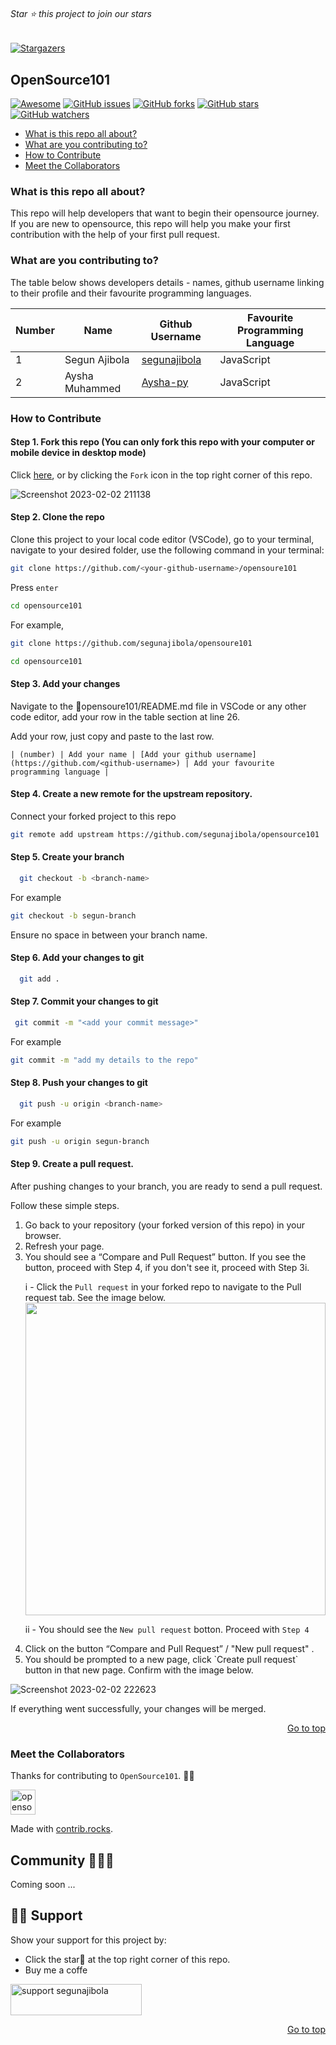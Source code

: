 ﻿<div id="top"></div>

<h6>Star ⭐ this project to join our stars</h6>

[![Stargazers](https://git-lister.onrender.com/api/stars/segunajibola/opensource101?limit=100)](https://github.com/segunajibola/OpenSource101)

<h2>OpenSource101</h2>

[![Awesome](https://cdn.rawgit.com/sindresorhus/awesome/d7305f38d29fed78fa85652e3a63e154dd8e8829/media/badge.svg)](https://github.com/sindresorhus/awesome)
[![GitHub issues](https://img.shields.io/github/issues/segunajibola/opensource101?style=plastic)](https://github.com/segunajibola/opensource101/issues)
[![GitHub forks](https://img.shields.io/github/forks/segunajibola/opensource101?style=plastic)](https://img.shields.io/github/forks/segunajibola/opensource101)
[![GitHub stars](https://img.shields.io/github/stars/segunajibola/opensource101?style=plastic)](https://img.shields.io/github/stars/segunajibola/opensource101)
[![GitHub watchers](https://img.shields.io/github/watchers/segunajibola/opensource101?style=plastic&label=Watch)](https://github.com/segunajibola/opensource101)

- [What is this repo all about?](#what-is-this-repo-all-about)
- [What are you contributing to?](#what-are-you-contributing-to)
- [How to Contribute](#how-to-Contribute)
- [Meet the Collaborators](#meet-the-Collaborators)

### What is this repo all about?
This repo will help developers that want to begin their opensource journey. If you are new to opensource, this repo will help you make your first contribution with the help of your first pull request.

### What are you contributing to?
The table below shows developers details - names, github username linking to their profile and their favourite programming languages.

<!-- TABLE SECTION -->

| Number | Name | Github Username | Favourite Programming Language |
| - | ----------- | ------------------------------ | ----- |
| 1 | Segun Ajibola | [segunajibola](https://github.com/segunajibola) | JavaScript |
| 2 | Aysha Muhammed | [Aysha-py](https://github.com/Aysha-py) | JavaScript |

<!-- TABLE SECTION ENDS -->

### How to Contribute

#### Step 1. Fork this repo (You can only fork this repo with your computer or mobile device in desktop mode)

Click [here](https://github.com/segunajibola/opensource101/fork), or by clicking the `Fork` icon in the top right corner of this repo.

![Screenshot 2023-02-02 211138](https://user-images.githubusercontent.com/74687658/216455328-9b186a73-9846-4caf-a5fe-8d7bf68622fd.png)


#### Step 2. Clone the repo

Clone this project to your local code editor (VSCode), go to your terminal, navigate to your desired folder, use the following command in your terminal:

   ```bash
   git clone https://github.com/<your-github-username>/opensoure101
   ```
   Press `enter`
   
   ```bash
   cd opensource101
   ```
   
   For example, 
   
   ```bash
   git clone https://github.com/segunajibola/opensoure101
   ```   
   ```bash
   cd opensource101
   ```
   
 #### Step 3. Add your changes
 
 Navigate to the 📁opensoure101/README.md file in VSCode or any other code editor, add your row in the table section at line 26.
 
 Add your row, just copy and paste to the last row.

 `| (number) | Add your name | [Add your github username](https://github.com/<github-username>) | Add your favourite programming language |`
 
  #### Step 4. Create a new remote for the upstream repository.
  
  Connect your forked project to this repo
  
   ```bash
  git remote add upstream https://github.com/segunajibola/opensource101           
  ```
  
  #### Step 5. Create your branch
 
 ```bash
   git checkout -b <branch-name>
   ```  
   For example
   ```bash
   git checkout -b segun-branch
   ```  
   Ensure no space in between your branch name.
   
 #### Step 6. Add your changes to git
 
 ```bash
   git add .
   ```  
 #### Step 7. Commit your changes to git
 
  ```bash
   git commit -m "<add your commit message>"
   ``` 
   
   For example

   ```bash
   git commit -m "add my details to the repo"
   ```  
 #### Step 8. Push your changes to git
 
 ```bash
   git push -u origin <branch-name>
   ```
   For example

   ```bash
   git push -u origin segun-branch
   ```  
 #### Step 9. Create a pull request.
 
After pushing changes to your branch, you are ready to send a pull request.

Follow these simple steps.
<ol>
   <li> Go back to your repository (your forked version of this repo) in your browser.</li>

<li> Refresh your page.</li>
<li> You should see a “Compare and Pull Request” button. If you see the button, proceed with Step 4, if you don't see it, proceed with Step 3i. </li>
   
  i - Click the `Pull request` in your forked repo to navigate to the Pull request tab. See the image below.
   <img src="https://user-images.githubusercontent.com/74687658/216456265-056b7f44-6463-4063-be1b-9addc325b684.png" width="100%" height="500" style="display: block;" />
   
  ii - You should see the `New pull request` botton. Proceed with `Step 4`
   
<li> Click on the button “Compare and Pull Request” / "New pull request" .</li>
<li> You should be prompted to a new page, click `Create pull request` button in that new page. Confirm with the image below.</li>
</ol>

![Screenshot 2023-02-02 222623](https://user-images.githubusercontent.com/74687658/216455257-da7dd92b-ead5-4495-86f6-ad5bfb0016e8.png)

If everything went successfully, your changes will be merged.
   
<p align="right"><a href="#top">Go to top</a></p>

### Meet the Collaborators

Thanks for contributing to `OpenSource101`. 🙏🙏

<a href="https://github.com/segunajibola/opensource101/graphs/contributors">
  <img src="https://contrib.rocks/image?repo=segunajibola/opensource101" alt="opensource101 contributors" width="40" height="40"/>
</a>

Made with [contrib.rocks](https://contrib.rocks).

## Community 👨‍👩‍👦

Coming soon ...

## 🙏🏽 Support

Show your support for this project by:

- Click the star🌟 at the top right corner of this repo.
- Buy me a coffe
<div>
   <a href="https://www.buymeacoffee.com/segunajibola"> <img src="https://cdn.buymeacoffee.com/buttons/v2/default-yellow.png" height="50" width="210" alt="support segunajibola"/></a>
</div>

<p align="right"><a href="#top">Go to top</a></p>
